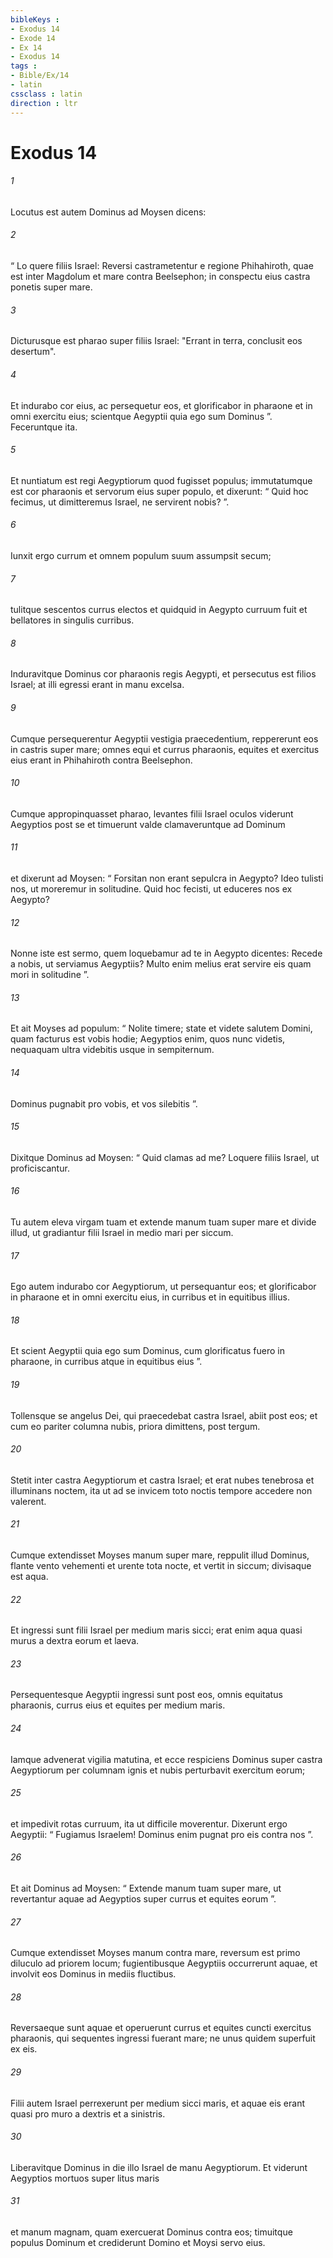 ```yaml
---
bibleKeys : 
- Exodus 14
- Exode 14
- Ex 14
- Exodus 14
tags : 
- Bible/Ex/14
- latin
cssclass : latin
direction : ltr
---
```


# Exodus 14

###### 1
Locutus est autem Dominus ad Moysen dicens: 
###### 2
“ Lo quere filiis Israel: Reversi castrametentur e regione Phihahiroth, quae est inter Magdolum et mare contra Beelsephon; in conspectu eius castra ponetis super mare. 
###### 3
Dicturusque est pharao super filiis Israel: "Errant in terra, conclusit eos desertum". 
###### 4
Et indurabo cor eius, ac persequetur eos, et glorificabor in pharaone et in omni exercitu eius; scientque Aegyptii quia ego sum Dominus ”. Feceruntque ita.
###### 5
Et nuntiatum est regi Aegyptiorum quod fugisset populus; immutatumque est cor pharaonis et servorum eius super populo, et dixerunt: “ Quid hoc fecimus, ut dimitteremus Israel, ne servirent nobis? ”. 
###### 6
Iunxit ergo currum et omnem populum suum assumpsit secum; 
###### 7
tulitque sescentos currus electos et quidquid in Aegypto curruum fuit et bellatores in singulis curribus. 
###### 8
Induravitque Dominus cor pharaonis regis Aegypti, et persecutus est filios Israel; at illi egressi erant in manu excelsa. 
###### 9
Cumque persequerentur Aegyptii vestigia praecedentium, reppererunt eos in castris super mare; omnes equi et currus pharaonis, equites et exercitus eius erant in Phihahiroth contra Beelsephon.
###### 10
Cumque appropinquasset pharao, levantes filii Israel oculos viderunt Aegyptios post se et timuerunt valde clamaveruntque ad Dominum 
###### 11
et dixerunt ad Moysen: “ Forsitan non erant sepulcra in Aegypto? Ideo tulisti nos, ut moreremur in solitudine. Quid hoc fecisti, ut educeres nos ex Aegypto? 
###### 12
Nonne iste est sermo, quem loquebamur ad te in Aegypto dicentes: Recede a nobis, ut serviamus Aegyptiis? Multo enim melius erat servire eis quam mori in solitudine ”. 
###### 13
Et ait Moyses ad populum: “ Nolite timere; state et videte salutem Domini, quam facturus est vobis hodie; Aegyptios enim, quos nunc videtis, nequaquam ultra videbitis usque in sempiternum. 
###### 14
Dominus pugnabit pro vobis, et vos silebitis ”.
###### 15
Dixitque Dominus ad Moysen: “ Quid clamas ad me? Loquere filiis Israel, ut proficiscantur. 
###### 16
Tu autem eleva virgam tuam et extende manum tuam super mare et divide illud, ut gradiantur filii Israel in medio mari per siccum. 
###### 17
Ego autem indurabo cor Aegyptiorum, ut persequantur eos; et glorificabor in pharaone et in omni exercitu eius, in curribus et in equitibus illius. 
###### 18
Et scient Aegyptii quia ego sum Dominus, cum glorificatus fuero in pharaone, in curribus atque in equitibus eius ”.
###### 19
Tollensque se angelus Dei, qui praecedebat castra Israel, abiit post eos; et cum eo pariter columna nubis, priora dimittens, post tergum. 
###### 20
Stetit inter castra Aegyptiorum et castra Israel; et erat nubes tenebrosa et illuminans noctem, ita ut ad se invicem toto noctis tempore accedere non valerent.
###### 21
Cumque extendisset Moyses manum super mare, reppulit illud Dominus, flante vento vehementi et urente tota nocte, et vertit in siccum; divisaque est aqua. 
###### 22
Et ingressi sunt filii Israel per medium maris sicci; erat enim aqua quasi murus a dextra eorum et laeva. 
###### 23
Persequentesque Aegyptii ingressi sunt post eos, omnis equitatus pharaonis, currus eius et equites per medium maris. 
###### 24
Iamque advenerat vigilia matutina, et ecce respiciens Dominus super castra Aegyptiorum per columnam ignis et nubis perturbavit exercitum eorum; 
###### 25
et impedivit rotas curruum, ita ut difficile moverentur. Dixerunt ergo Aegyptii: “ Fugiamus Israelem! Dominus enim pugnat pro eis contra nos ”.
###### 26
Et ait Dominus ad Moysen: “ Extende manum tuam super mare, ut revertantur aquae ad Aegyptios super currus et equites eorum ”. 
###### 27
Cumque extendisset Moyses manum contra mare, reversum est primo diluculo ad priorem locum; fugientibusque Aegyptiis occurrerunt aquae, et involvit eos Dominus in mediis fluctibus. 
###### 28
Reversaeque sunt aquae et operuerunt currus et equites cuncti exercitus pharaonis, qui sequentes ingressi fuerant mare; ne unus quidem superfuit ex eis. 
###### 29
Filii autem Israel perrexerunt per medium sicci maris, et aquae eis erant quasi pro muro a dextris et a sinistris.
###### 30
Liberavitque Dominus in die illo Israel de manu Aegyptiorum. Et viderunt Aegyptios mortuos super litus maris 
###### 31
et manum magnam, quam exercuerat Dominus contra eos; timuitque populus Dominum et crediderunt Domino et Moysi servo eius.
